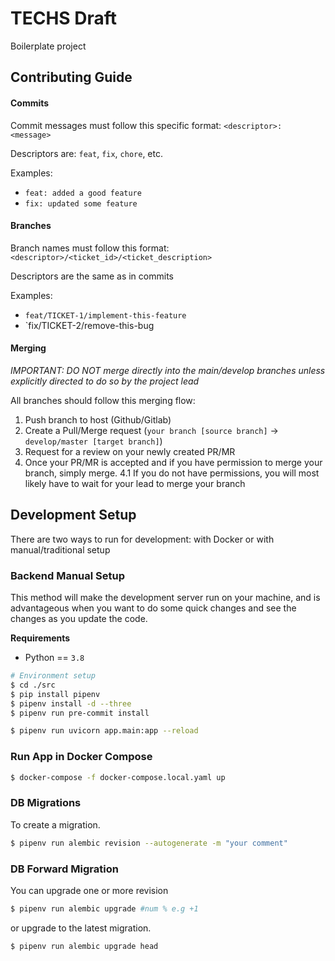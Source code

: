 # TECHS Draft

Boilerplate project

## Contributing Guide

#### Commits

Commit messages must follow this specific format:
`<descriptor>: <message>`

Descriptors are: `feat`, `fix`, `chore`, etc.

Examples:
- `feat: added a good feature`
- `fix: updated some feature`

#### Branches

Branch names must follow this format:
`<descriptor>/<ticket_id>/<ticket_description>`

Descriptors are the same as in commits

Examples:
- `feat/TICKET-1/implement-this-feature`
- `fix/TICKET-2/remove-this-bug

#### Merging

*IMPORTANT: DO NOT merge directly into the main/develop branches unless explicitly directed to do so by the project lead*

All branches should follow this merging flow:

1. Push branch to host (Github/Gitlab)
2. Create a Pull/Merge request (`your branch [source branch]` -> `develop/master [target branch]`)
3. Request for a review on your newly created PR/MR
4. Once your PR/MR is accepted and if you have permission to merge your branch, simply merge.
4.1 If you do not have permissions, you will most likely have to wait for your lead to merge your branch


## Development Setup

There are two ways to run for development: with Docker or with manual/traditional setup


### Backend Manual Setup

This method will make the development server run on your machine, and is advantageous when you want to do some quick changes and see the changes as you update the code.

**Requirements**
- Python == `3.8`

``` bash
# Environment setup
$ cd ./src
$ pip install pipenv
$ pipenv install -d --three
$ pipenv run pre-commit install

$ pipenv run uvicorn app.main:app --reload
```

### Run App in Docker Compose

```bash
$ docker-compose -f docker-compose.local.yaml up
```

### DB Migrations

To create a migration.

``` bash
$ pipenv run alembic revision --autogenerate -m "your comment"
```

### DB Forward Migration
You can upgrade one or more revision
``` bash
$ pipenv run alembic upgrade #num % e.g +1
```
or upgrade to the latest migration.
``` bash
$ pipenv run alembic upgrade head
```

